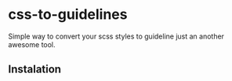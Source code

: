 # css-to-guidelines
Simple way to convert your scss styles to guideline just an another awesome tool.

## Instalation
